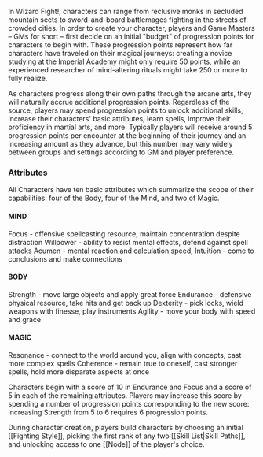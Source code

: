 In Wizard Fight!, characters can range from reclusive monks in secluded mountain sects to sword-and-board battlemages fighting in the streets of crowded cities. In order to create your character, players and Game Masters – GMs for short – first decide on an initial "budget" of progression points for characters to begin with. These progression points represent how far characters have traveled on their magical journeys: creating a novice studying at the Imperial Academy might only require 50 points, while an experienced researcher of mind-altering rituals might take 250 or more to fully realize. 

As characters progress along their own paths through the arcane arts, they will naturally accrue additional progression points. Regardless of the source, players may spend progression points to unlock additional skills, increase their characters' basic attributes, learn spells, improve their proficiency in martial arts, and more. Typically players will receive around 5 progression points per encounter at the beginning of their journey and an increasing amount as they advance, but this number may vary widely between groups and settings according to GM and player preference. 

### Attributes
All Characters have ten basic attributes which summarize the scope of their capabilities: four of the Body, four of the Mind, and two of Magic.

#### MIND
Focus - offensive spellcasting resource, maintain concentration despite distraction 
Willpower - ability to resist mental effects, defend against spell attacks
Acumen - mental reaction and calculation speed, 
Intuition - come to conclusions and make connections

#### BODY
Strength - move large objects and apply great force
Endurance - defensive physical resource, take hits and get back up
Dexterity - pick locks, wield weapons with finesse, play instruments
Agility - move your body with speed and grace

#### MAGIC
Resonance - connect to the world around you, align with concepts, cast more complex spells
Coherence - remain true to oneself, cast stronger spells, hold more disparate aspects at once


Characters begin with a score of 10 in Endurance and Focus and a score of 5 in each of the remaining attributes. Players may increase this score by spending a number of progression points corresponding to the new score: increasing Strength from 5 to 6 requires 6 progression points.



During character creation, players build characters by choosing an initial [[Fighting Style]], picking the first rank of any two [[Skill List|Skill Paths]], and unlocking access to one [[Node]] of the player's choice. 